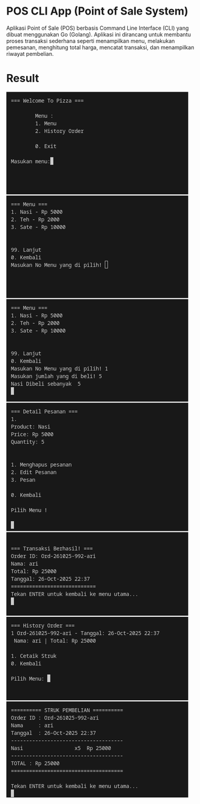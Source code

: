 # POS CLI App (Point of Sale System)

Aplikasi Point of Sale (POS) berbasis Command Line Interface (CLI) yang dibuat menggunakan Go (Golang).
Aplikasi ini dirancang untuk membantu proses transaksi sederhana seperti menampilkan menu, melakukan pemesanan, menghitung total harga, mencatat transaksi, dan menampilkan riwayat pembelian.

# Result
![alt text](image.png)
![alt text](image-1.png)
![alt text](image-2.png)
![alt text](image-3.png)
![alt text](image-4.png)
![alt text](image-5.png)
![alt text](image-6.png)
